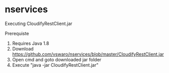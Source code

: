 # nservices

Executing CloudifyRestClient.jar

Prerequiste 
1. Requires Java 1.8
2. Download https://github.com/vswaro/nservices/blob/master/CloudifyRestClient.jar
3. Open cmd and goto downloaded jar folder 
4. Execute "java -jar CloudifyRestClient.jar"
